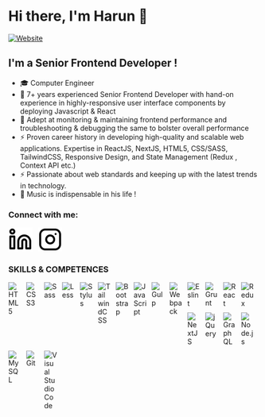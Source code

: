 # Hi there, I'm Harun 👋

[![Website](https://img.shields.io/badge/Linkedin%20Portfolio-Harun%20Veli%20KAYSILI-critical?style=for-the-badge&logo=default&link=https://www.linkedin.com/in/harunveli/)](https://www.linkedin.com/in/harunveli/)

 <!-- [![Website](https://img.shields.io/website?label=codeSTACKr.com&style=for-the-badge&url=https%3A%2F%2Fcodestackr.com)](https://codestackr.com)
[![Twitter Follow](https://img.shields.io/twitter/follow/codeSTACKr?color=1DA1F2&logo=twitter&style=for-the-badge)](https://twitter.com/intent/follow?original_referer=https%3A%2F%2Fgithub.com%2FcodeSTACKr&screen_name=codeSTACKr)

[![Visual Studio Marketplace Rating (Stars)](https://img.shields.io/visual-studio-marketplace/stars/codestackr.codestackr-theme?label=codeSTACKr%20VS%20Code%20Theme&logo=visualstudiocode&logoColor=ff652f&style=for-the-badge)](https://marketplace.visualstudio.com/items?itemName=codestackr.codestackr-theme)
[![Become A VS Code SuperHero](https://img.shields.io/badge/-Become%20A%20VS%20Code%20SuperHero%20%E2%86%92-gray.svg?colorB=ff652f&style=for-the-badge)](https://vsCodeHero.com)
 -->

## I'm a Senior Frontend Developer !

- :mortar_board: Computer Engineer
- :briefcase: 7+ years experienced Senior Frontend Developer with hand-on experience in highly-responsive user interface components by deploying Javascript & React
- :rocket:  Adept at monitoring & maintaining frontend performance and troubleshooting & debugging the same to bolster overall performance 
- ⚡ Proven career history in developing high-quality and scalable web applications. Expertise in  ReactJS, NextJS, HTML5, CSS/SASS, TailwindCSS, Responsive Design, and State Management (Redux , Context API  etc.)
- ⚡ Passionate about web standards and keeping up with the latest trends in technology.
- :musical_score:  Music is indispensable in his life ! 

### Connect with me:

<!--
[![website](./img/globe-light.svg)](https://codestackr.com#gh-light-mode-only)
[![website](./img/globe-dark.svg)](https://codestackr.com#gh-dark-mode-only)
&nbsp;&nbsp;
[![website](./img/youtube-light.svg)](https://youtube.com/codestackr#gh-light-mode-only)
[![website](./img/youtube-dark.svg)](https://youtube.com/codestackr#gh-dark-mode-only)
&nbsp;&nbsp;
[![website](./img/twitter-light.svg)](https://twitter.com/codestackr#gh-light-mode-only)
[![website](./img/twitter-dark.svg)](https://twitter.com/codestackr#gh-dark-mode-only)
&nbsp;&nbsp;
-->

[![website](./img/linkedin-light.svg)](https://www.linkedin.com/in/harunveli/)&nbsp;&nbsp;
[![website](./img/instagram-light.svg)](https://www.instagram.com/harunveli_/)

### SKILLS & COMPETENCES
 
<img  align="left" alt="HTML5" width="26px" src="https://cdn.jsdelivr.net/gh/devicons/devicon/icons/html5/html5-original.svg" style="padding-right:10px; margin-bottom: 10px;" />
<img  align="left" alt="CSS3" width="26px" src="https://cdn.jsdelivr.net/gh/devicons/devicon/icons/css3/css3-original.svg" style="padding-right:10px; margin-bottom: 10px;" />
<img  align="left" alt="Sass" width="26px" src="https://cdn.jsdelivr.net/gh/devicons/devicon/icons/sass/sass-original.svg" style="padding-right:10px; margin-bottom: 10px;" />
<img  align="left" alt="Less" width="26px" src="https://cdn.jsdelivr.net/gh/devicons/devicon/icons/less/less-plain-wordmark.svg" style="padding-right:10px; margin-bottom: 10px;" />
<img  align="left" alt="Stylus" width="26px" src="https://cdn.jsdelivr.net/gh/devicons/devicon/icons/stylus/stylus-original.svg" style="padding-right:10px; margin-bottom: 10px;" />
<img  align="left" alt="TailwindCSS" width="26px" src="https://cdn.jsdelivr.net/gh/devicons/devicon/icons/tailwindcss/tailwindcss-original-wordmark.svg" style="padding-right:10px; margin-bottom: 10px;" />
<img  align="left" alt="Bootstrap" width="26px" src="https://cdn.jsdelivr.net/gh/devicons/devicon/icons/bootstrap/bootstrap-original.svg" style="padding-right:10px; margin-bottom: 10px;" />
<img  align="left" alt="JavaScript" width="26px" src="https://cdn.jsdelivr.net/gh/devicons/devicon/icons/javascript/javascript-original.svg" style="padding-right:10px; margin-bottom: 10px;" />
<img  align="left" alt="Gulp" width="26px" src="https://cdn.jsdelivr.net/gh/devicons/devicon/icons/gulp/gulp-plain.svg" style="padding-right:10px; margin-bottom: 10px;" />
<img  align="left" alt="Webpack" width="26px" src="https://cdn.jsdelivr.net/gh/devicons/devicon/icons/webpack/webpack-original.svg" style="padding-right:10px; margin-bottom: 10px;" />
<img  align="left" alt="Eslint" width="26px" src="https://cdn.jsdelivr.net/gh/devicons/devicon/icons/eslint/eslint-original.svg" style="padding-right:10px; margin-bottom: 10px;" />
<img  align="left" alt="Grunt" width="26px" src="https://cdn.jsdelivr.net/gh/devicons/devicon/icons/grunt/grunt-original.svg" style="padding-right:10px; margin-bottom: 10px;" />
<img  align="left" alt="React" width="26px" src="https://cdn.jsdelivr.net/gh/devicons/devicon/icons/react/react-original.svg" style="padding-right:10px; margin-bottom: 10px;" />
<img  align="left" alt="Redux" width="26px" src="https://cdn.jsdelivr.net/gh/devicons/devicon/icons/redux/redux-original.svg" style="padding-right:10px; margin-bottom: 10px;" />
<img  align="left" alt="NextJS" width="26px" src="https://cdn.jsdelivr.net/gh/devicons/devicon/icons/nextjs/nextjs-original.svg" style="padding-right:10px; margin-bottom: 10px;" />
<img  align="left" alt="jQuery" width="26px" src="https://cdn.jsdelivr.net/gh/devicons/devicon/icons/jquery/jquery-original.svg" style="padding-right:10px; margin-bottom: 10px;" />
<img  align="left" alt="GraphQL" width="26px" src="https://cdn.jsdelivr.net/gh/devicons/devicon/icons/graphql/graphql-plain.svg" style="padding-right:10px; margin-bottom: 10px;" />
<img  align="left" alt="Node.js" width="26px" src="https://cdn.jsdelivr.net/gh/devicons/devicon/icons/nodejs/nodejs-original.svg" style="padding-right:10px; margin-bottom: 10px;" />
<img  align="left" alt="MySQL" width="26px" src="https://cdn.jsdelivr.net/gh/devicons/devicon/icons/mysql/mysql-original.svg" style="padding-right:10px; margin-bottom: 10px;" />
<img  align="left" alt="Git" width="26px" src="https://cdn.jsdelivr.net/gh/devicons/devicon/icons/git/git-original.svg" style="padding-right:10px; margin-bottom: 10px;" />
<img  align="left" alt="Visual Studio Code" click="javascript=void(0)" width="26px" src="https://cdn.jsdelivr.net/gh/devicons/devicon/icons/vscode/vscode-original.svg" style="padding-right:10px; margin-bottom: 10px;" />

<br />
<br />

---
